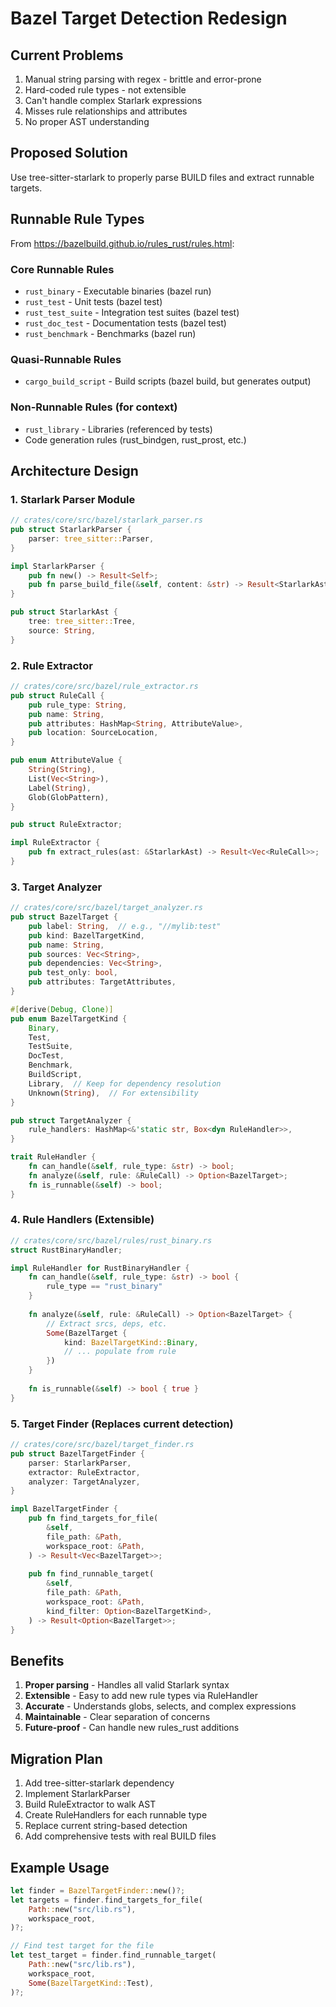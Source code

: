 # Bazel Target Detection Redesign

## Current Problems
1. Manual string parsing with regex - brittle and error-prone
2. Hard-coded rule types - not extensible
3. Can't handle complex Starlark expressions
4. Misses rule relationships and attributes
5. No proper AST understanding

## Proposed Solution
Use tree-sitter-starlark to properly parse BUILD files and extract runnable targets.

## Runnable Rule Types
From https://bazelbuild.github.io/rules_rust/rules.html:

### Core Runnable Rules
- `rust_binary` - Executable binaries (bazel run)
- `rust_test` - Unit tests (bazel test)
- `rust_test_suite` - Integration test suites (bazel test)
- `rust_doc_test` - Documentation tests (bazel test)
- `rust_benchmark` - Benchmarks (bazel run)

### Quasi-Runnable Rules
- `cargo_build_script` - Build scripts (bazel build, but generates output)

### Non-Runnable Rules (for context)
- `rust_library` - Libraries (referenced by tests)
- Code generation rules (rust_bindgen, rust_prost, etc.)

## Architecture Design

### 1. Starlark Parser Module
```rust
// crates/core/src/bazel/starlark_parser.rs
pub struct StarlarkParser {
    parser: tree_sitter::Parser,
}

impl StarlarkParser {
    pub fn new() -> Result<Self>;
    pub fn parse_build_file(&self, content: &str) -> Result<StarlarkAst>;
}

pub struct StarlarkAst {
    tree: tree_sitter::Tree,
    source: String,
}
```

### 2. Rule Extractor
```rust
// crates/core/src/bazel/rule_extractor.rs
pub struct RuleCall {
    pub rule_type: String,
    pub name: String,
    pub attributes: HashMap<String, AttributeValue>,
    pub location: SourceLocation,
}

pub enum AttributeValue {
    String(String),
    List(Vec<String>),
    Label(String),
    Glob(GlobPattern),
}

pub struct RuleExtractor;

impl RuleExtractor {
    pub fn extract_rules(ast: &StarlarkAst) -> Result<Vec<RuleCall>>;
}
```

### 3. Target Analyzer
```rust
// crates/core/src/bazel/target_analyzer.rs
pub struct BazelTarget {
    pub label: String,  // e.g., "//mylib:test"
    pub kind: BazelTargetKind,
    pub name: String,
    pub sources: Vec<String>,
    pub dependencies: Vec<String>,
    pub test_only: bool,
    pub attributes: TargetAttributes,
}

#[derive(Debug, Clone)]
pub enum BazelTargetKind {
    Binary,
    Test,
    TestSuite,
    DocTest,
    Benchmark,
    BuildScript,
    Library,  // Keep for dependency resolution
    Unknown(String),  // For extensibility
}

pub struct TargetAnalyzer {
    rule_handlers: HashMap<&'static str, Box<dyn RuleHandler>>,
}

trait RuleHandler {
    fn can_handle(&self, rule_type: &str) -> bool;
    fn analyze(&self, rule: &RuleCall) -> Option<BazelTarget>;
    fn is_runnable(&self) -> bool;
}
```

### 4. Rule Handlers (Extensible)
```rust
// crates/core/src/bazel/rules/rust_binary.rs
struct RustBinaryHandler;

impl RuleHandler for RustBinaryHandler {
    fn can_handle(&self, rule_type: &str) -> bool {
        rule_type == "rust_binary"
    }
    
    fn analyze(&self, rule: &RuleCall) -> Option<BazelTarget> {
        // Extract srcs, deps, etc.
        Some(BazelTarget {
            kind: BazelTargetKind::Binary,
            // ... populate from rule
        })
    }
    
    fn is_runnable(&self) -> bool { true }
}
```

### 5. Target Finder (Replaces current detection)
```rust
// crates/core/src/bazel/target_finder.rs
pub struct BazelTargetFinder {
    parser: StarlarkParser,
    extractor: RuleExtractor,
    analyzer: TargetAnalyzer,
}

impl BazelTargetFinder {
    pub fn find_targets_for_file(
        &self,
        file_path: &Path,
        workspace_root: &Path,
    ) -> Result<Vec<BazelTarget>>;
    
    pub fn find_runnable_target(
        &self,
        file_path: &Path,
        workspace_root: &Path,
        kind_filter: Option<BazelTargetKind>,
    ) -> Result<Option<BazelTarget>>;
}
```

## Benefits
1. **Proper parsing** - Handles all valid Starlark syntax
2. **Extensible** - Easy to add new rule types via RuleHandler
3. **Accurate** - Understands globs, selects, and complex expressions
4. **Maintainable** - Clear separation of concerns
5. **Future-proof** - Can handle new rules_rust additions

## Migration Plan
1. Add tree-sitter-starlark dependency
2. Implement StarlarkParser
3. Build RuleExtractor to walk AST
4. Create RuleHandlers for each runnable type
5. Replace current string-based detection
6. Add comprehensive tests with real BUILD files

## Example Usage
```rust
let finder = BazelTargetFinder::new()?;
let targets = finder.find_targets_for_file(
    Path::new("src/lib.rs"),
    workspace_root,
)?;

// Find test target for the file
let test_target = finder.find_runnable_target(
    Path::new("src/lib.rs"),
    workspace_root,
    Some(BazelTargetKind::Test),
)?;
```